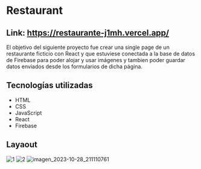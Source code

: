 # Restaurant

## Link: https://restaurante-j1mh.vercel.app/

El objetivo del siguiente proyecto fue crear una single page de un restaurante ficticio con React y que estuviese conectada a la base de datos de Firebase para poder alojar y usar imágenes y tambien poder guardar datos enviados desde los formularios de dicha página.

## Tecnologías utilizadas
- HTML
- CSS
- JavaScript
- React
- Firebase
  
## Layaout

![1](https://github.com/Tania-Bobadilla/Restaurante/assets/135383254/b8dc7d66-f0ee-4b0f-9af7-175086cb8829)
![2](https://github.com/Tania-Bobadilla/Restaurante/assets/135383254/0e814a3e-33db-4e91-8d1c-7f1174661f93)
![imagen_2023-10-28_211110761](https://github.com/Tania-Bobadilla/Restaurante/assets/135383254/78a4299c-651f-4625-b8c3-df8de5b87ae5)



